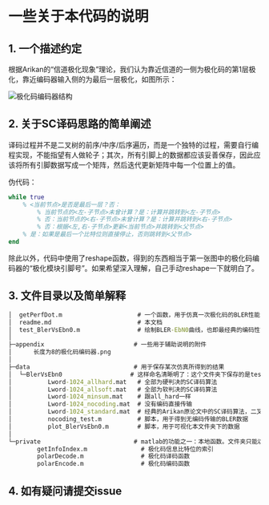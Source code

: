 # 一些关于本代码的说明

## 1. 一个描述约定

根据Arikan的“信道极化现象”理论，我们认为靠近信道的一侧为极化码的第1层极化，靠近编码器输入侧的为最后一层极化，如图所示：

![极化码编码器结构](https://i.328888.xyz/2023/04/08/i3OFDA.png)

## 2. 关于SC译码思路的简单阐述

译码过程并不是二叉树的前序/中序/后序遍历，而是一个独特的过程，需要自行编程实现，不能指望有人做轮子；其次，所有引脚上的数据都应该妥善保存，因此应该将所有引脚数据写成一个矩阵，然后迭代更新矩阵中每一个位置上的值。

伪代码：

``` matlab
while true
    % <当前节点>是否是最后一层？否：
        % 当前节点的<左-子节点>未曾计算？是：计算并跳转到<左-子节点>
        % 否：当前节点的<右-子节点>未曾计算？是：计算并跳转到<右-子节点>
        % 否：根据<左,右-子节点>更新<当前节点>并跳转到<父节点>
    % 是：如果是最后一个比特位则直接停止，否则跳转到<父节点>
end
```

除此以外，代码中使用了reshape函数，得到的东西相当于第一张图中的极化码编码器的“极化模块引脚号”。如果希望深入理解，自己手动reshape一下就明白了。

## 3. 文件目录以及简单解释

``` cmd
│  getPerfDot.m                     # 一个函数，用于仿真一次极化码的BLER性能，方便集成到其他更复杂脚本内
│  readme.md                        # 本文档
│  test_BlerVsEbn0.m                # 绘制BLER-EbN0曲线，也即最经典的编码性能曲线，注意只能使用EbN0而不能使用SNR，而仿真中用的一般都是噪声方差sigma2，因此需要进行简单的转换，详见脚本内部
│
├─appendix                         # 一些用于辅助说明的附件
│      长度为8的极化码编码器.png
│
├─data                             # 用于保存某次仿真所得到的结果
│  └─BlerVsEbn0                   # 这样命名清晰明了：这个文件夹下保存的是test_BlerVsEbn0.m脚本的运行结果
│          Lword-1024_allhard.mat   # 全部为硬判决的SC译码算法
│          Lword-1024_allsoft.mat   # 全部为软判决的SC译码算法
│          Lword-1024_minsum.mat    # 跟all_hard一样
│          Lword-1024_nocoding.mat  # 没有编码直接传输
│          Lword-1024_standard.mat  # 经典的Arikan原论文中的SC译码算法，二叉树下降时使用F,G函数，二叉树返回时对先前比特位进行硬判决（而非保留LLR）
│          nocoding_test.m          # 脚本，用于得到无编码传输的BLER数据
│          plot_BlerVsEbn0.m        # 脚本，用于可视化本文件夹下的数据
│
└─private                          # matlab的功能之一：本地函数。文件夹只能以private命名，内部放置一些不希望暴露在外的函数，可以使文件组织更整齐
        getInfoIndex.m               # 极化码信息比特位的索引
        polarDecode.m                # 极化码译码函数
        polarEncode.m                # 极化码编码函数
```

## 4. 如有疑问请提交issue
